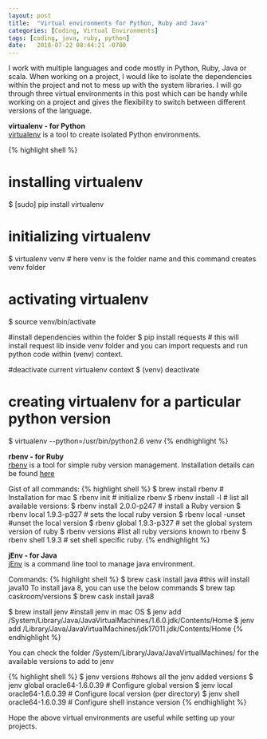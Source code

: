 ```yaml
---
layout: post
title:  "Virtual environments for Python, Ruby and Java"
categories: [Coding, Virtual Environments]
tags: [coding, java, ruby, python]
date:   2018-07-22 08:44:21 -0700
---
```



I work with multiple languages and code mostly in Python, Ruby, Java or scala. When working on a project, I would like to isolate the dependencies within the project and not to mess up with the system libraries. I will go through three virtual environments in this post which can be handy while working on a project and gives the flexibility to switch between different versions of the language.

**virtualenv - for Python**  
[virtualenv](https://virtualenv.pypa.io/en/stable/) is a tool to create isolated Python environments.

{% highlight shell %}
# installing virtualenv
$ [sudo] pip install virtualenv

# initializing virtualenv
$ virtualenv venv # here venv is the folder name and this command creates venv folder

# activating virtualenv
$ source venv/bin/activate

#install dependencies within the folder
$ pip install requests # this will install request lib inside venv folder and you can import requests and run python code within (venv) context.

#deactivate current virtualenv context
$ (venv) deactivate

# creating virtualenv for a particular python version
$ virtualenv --python=/usr/bin/python2.6 venv
{% endhighlight %}

**rbenv - for Ruby**   
[rbenv](https://github.com/rbenv/rbenv) is a tool for simple ruby version management. Installation details can be found [here](https://github.com/rbenv/rbenv#installation)

Gist of all commands:
{% highlight shell %}
$ brew install rbenv # Installation for mac
$ rbenv init    # initialize rbenv
$ rbenv install -l  # list all available versions:
$ rbenv install 2.0.0-p247 # install a Ruby version
$ rbenv local 1.9.3-p327 # sets the local ruby version
$ rbenv local -unset #unset the local version
$ rbenv global 1.9.3-p327 # set the global system version of ruby
$ rbenv versions #list all ruby versions known to rbenv
$ rbenv shell 1.9.3 # set shell specific ruby.
{% endhighlight %}

**jEnv - for Java**  
[jEnv](http://www.jenv.be/) is a command line tool to manage java environment.

Commands:
{% highlight shell %}
$ brew cask install java #this will install java10
To install java 8, you can use the below commands
$ brew tap caskroom/versions
$ brew cask install java8

$ brew install jenv #install jenv in mac OS
$ jenv add /System/Library/Java/JavaVirtualMachines/1.6.0.jdk/Contents/Home 
$ jenv add /Library/Java/JavaVirtualMachines/jdk17011.jdk/Contents/Home
{% endhighlight %}

You can check the folder /System/Library/Java/JavaVirtualMachines/ for the available versions to add to jenv

{% highlight shell %}
$ jenv versions #shows all the jenv added versions
$ jenv global oracle64-1.6.0.39 # Configure global version
$ jenv local oracle64-1.6.0.39 # Configure local version (per directory)
$ jenv shell oracle64-1.6.0.39 # Configure shell instance version
{% endhighlight %}

Hope the above virtual environments are useful while setting up your projects.